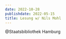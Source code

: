 ```yaml
---
date: 2022-10-28
publishdate: 2022-05-15
title: Lesung w/ Nils Mohl
---
```

@Staatsbibliothek Hamburg
